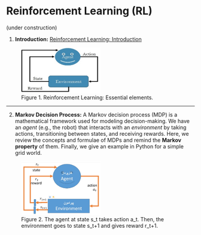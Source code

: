# Reinforcement Learning (RL)
(under construction)
1) **Introduction:** <a href="./RL-introduction.ipynb">Reinforcement Learning: Introduction</a>
<figure>
<img alt="RL: Essential elements" src="./Media/RL-intro.jpg" width="50%">
<figcaption>Figure 1. Reinforcement Learning: Essential elements.</figcaption>
</figure>
<hr>

2) **Markov Decision Process:** A Markov decision process (MDP) is a mathematical framework used for modeling decision-making. We have an *agent* (e.g., the robot) that interacts with an *environment* by taking actions, transitioning between states, and receiving rewards. Here, we review the concepts and formulae of MDPs and remind the **Markov property** of them. Finally, we give an example in Python for a simple grid world.
<figure>
<img alt="RL: State-action-next state-reward" src="./Media/RL-MDP-fig-1.jpg" width="50%">
<figcaption>Figure 2. The agent at state s_t takes action a_t. Then, the environment goes to state s_t+1 and gives reward r_t+1.</figcaption>
</figure>